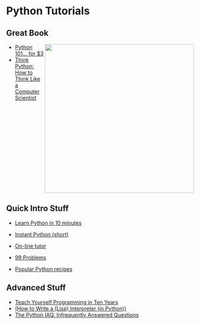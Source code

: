 
# Python Tutorials

## Great Book

<a href="http://www.amazon.com/Python-101-Michael-Driscoll-ebook/dp/B00KQTFHNK"><img src="http://goo.gl/UcMhL7" align=right width=400></a>


+ [Python 101... for $3](http://www.amazon.com/Python-101-Michael-Driscoll-ebook/dp/B00KQTFHNK)
+ [Think Python: How to Think Like a Computer Scientist](http://www.greenteapress.com/thinkpython/html/index.html)


<br clear=all>

## Quick  Intro Stuff

+ [Learn Python in 10 minutes](http://www.stavros.io/tutorials/python/)
    
+ [Instant Python (short)](http://hetland.org/writing/instant-python.html)
+ [On-line tutor](http://www.afterhoursprogramming.com/tutorial/Python/Introduction/)
+ [99 Problems](http://goo.gl/nvPURb)
+ [Popular Python recipes](http://code.activestate.com/recipes/langs/python/)



## Advanced Stuff

+ [Teach Yourself Programming in Ten Years](http://norvig.com/21-days.html)
+ [(How to Write a (Lisp) Interpreter (in Python))](http://norvig.com/lispy.html)
+ [The Python IAQ:  Infrequently Answered Questions](http://norvig.com/python-iaq.html)
